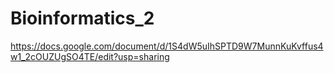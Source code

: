 # Bioinformatics_2
https://docs.google.com/document/d/1S4dW5uIhSPTD9W7MunnKuKvffus4w1_2cOUZUgSO4TE/edit?usp=sharing
